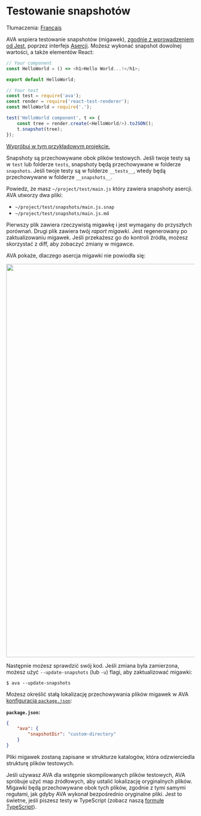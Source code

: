 # Testowanie snapshotów

Tłumaczenia: [Français](https://github.com/avajs/ava-docs/blob/main/fr_FR/docs/04-snapshot-testing.md)

AVA wspiera testowanie snapshotów (migawek), [zgodnie z wprowadzeniem od Jest](https://facebook.github.io/jest/docs/snapshot-testing.html), poprzez interfejs [Asercji](./03-assertions.md). Możesz wykonać snapshot dowolnej wartości, a także elementów React:

```js
// Your component
const HelloWorld = () => <h1>Hello World...!</h1>;

export default HelloWorld;
```

```js
// Your test
const test = require('ava');
const render = require('react-test-renderer');
const HelloWorld = require('.');

test('HelloWorld component', t => {
	const tree = render.create(<HelloWorld/>).toJSON();
	t.snapshot(tree);
});
```

[Wypróbuj w tym przykładowym projekcie.](https://github.com/avajs/ava-snapshot-example)

Snapshoty są przechowywane obok plików testowych. Jeśli twoje testy są w `test` lub folderze `tests`, snapshoty będą przechowywane w folderze `snapshots`. Jeśli twoje testy są w folderze `__tests__`, wtedy będą przechowywane w folderze `__snapshots__`.

Powiedz, że masz `~/project/test/main.js` który zawiera snapshoty asercji. AVA utworzy dwa pliki:

* `~/project/test/snapshots/main.js.snap`
* `~/project/test/snapshots/main.js.md`

Pierwszy plik zawiera rzeczywistą migawkę i jest wymagany do przyszłych porównań. Drugi plik zawiera twój *raport migawki*. Jest regenerowany po zaktualizowaniu migawek. Jeśli przekażesz go do kontroli źródła, możesz skorzystać z diff, aby zobaczyć zmiany w migawce.

AVA pokaże, dlaczego asercja migawki nie powiodła się:

<img src="../media/snapshot-testing.png" width="1048">

Następnie możesz sprawdzić swój kod. Jeśli zmiana była zamierzona, możesz użyć `--update-snapshots` (lub `-u`) flagi, aby zaktualizować migawki:

```console
$ ava --update-snapshots
```

Możesz określić stałą lokalizację przechowywania plików migawek w AVA [konfiguracja `package.json`](./06-configuration.md):

**`package.json`:**

```json
{
	"ava": {
		"snapshotDir": "custom-directory"
	}
}
```

Pliki migawek zostaną zapisane w strukturze katalogów, która odzwierciedla strukturę plików testowych.

Jeśli używasz AVA dla wstępnie skompilowanych plików testowych, AVA spróbuje użyć map źródłowych, aby ustalić lokalizację oryginalnych plików. Migawki będą przechowywane obok tych plików, zgodnie z tymi samymi regułami, jak gdyby AVA wykonał bezpośrednio oryginalne pliki. Jest to świetne, jeśli piszesz testy w TypeScript (zobacz naszą [formułę TypeScript](./recipes/typescript.md)).
